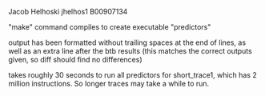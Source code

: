Jacob Helhoski
jhelhos1
B00907134

"make" command compiles to create executable "predictors"

output has been formatted without trailing spaces at the end of lines, as well as an extra line after the btb results (this matches the correct outputs given, so diff should find no differences)

takes roughly 30 seconds to run all predictors for short_trace1, which has 2 million instructions. So longer traces may take a while to run.